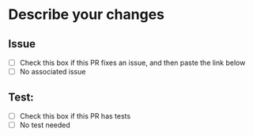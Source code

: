 # Describe your changes

## Issue
- [ ] Check this box if this PR fixes an issue, and then paste the link below
- [ ] No associated issue

## Test:
- [ ] Check this box if this PR has tests
- [ ] No test needed
